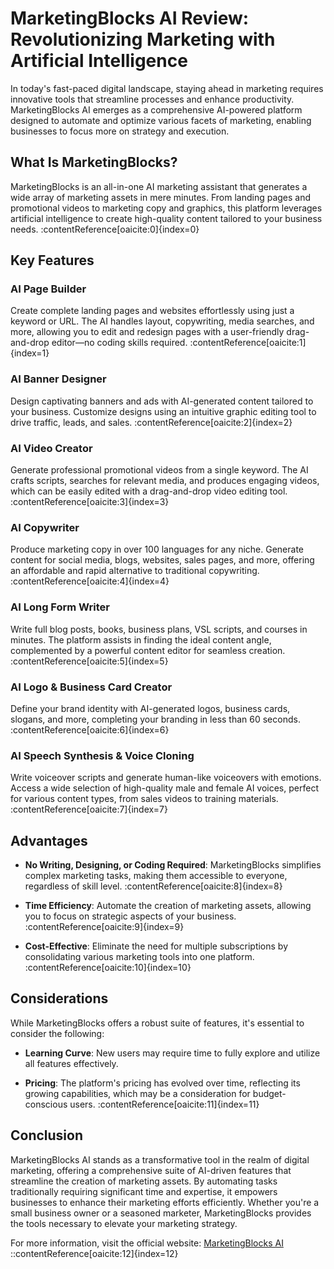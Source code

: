 # MarketingBlocks AI Review: Revolutionizing Marketing with Artificial Intelligence

In today's fast-paced digital landscape, staying ahead in marketing requires innovative tools that streamline processes and enhance productivity. MarketingBlocks AI emerges as a comprehensive AI-powered platform designed to automate and optimize various facets of marketing, enabling businesses to focus more on strategy and execution.

## What Is MarketingBlocks?

MarketingBlocks is an all-in-one AI marketing assistant that generates a wide array of marketing assets in mere minutes. From landing pages and promotional videos to marketing copy and graphics, this platform leverages artificial intelligence to create high-quality content tailored to your business needs. :contentReference[oaicite:0]{index=0}

## Key Features

### AI Page Builder

Create complete landing pages and websites effortlessly using just a keyword or URL. The AI handles layout, copywriting, media searches, and more, allowing you to edit and redesign pages with a user-friendly drag-and-drop editor—no coding skills required. :contentReference[oaicite:1]{index=1}

### AI Banner Designer

Design captivating banners and ads with AI-generated content tailored to your business. Customize designs using an intuitive graphic editing tool to drive traffic, leads, and sales. :contentReference[oaicite:2]{index=2}

### AI Video Creator

Generate professional promotional videos from a single keyword. The AI crafts scripts, searches for relevant media, and produces engaging videos, which can be easily edited with a drag-and-drop video editing tool. :contentReference[oaicite:3]{index=3}

### AI Copywriter

Produce marketing copy in over 100 languages for any niche. Generate content for social media, blogs, websites, sales pages, and more, offering an affordable and rapid alternative to traditional copywriting. :contentReference[oaicite:4]{index=4}

### AI Long Form Writer

Write full blog posts, books, business plans, VSL scripts, and courses in minutes. The platform assists in finding the ideal content angle, complemented by a powerful content editor for seamless creation. :contentReference[oaicite:5]{index=5}

### AI Logo & Business Card Creator

Define your brand identity with AI-generated logos, business cards, slogans, and more, completing your branding in less than 60 seconds. :contentReference[oaicite:6]{index=6}

### AI Speech Synthesis & Voice Cloning

Write voiceover scripts and generate human-like voiceovers with emotions. Access a wide selection of high-quality male and female AI voices, perfect for various content types, from sales videos to training materials. :contentReference[oaicite:7]{index=7}

## Advantages

- **No Writing, Designing, or Coding Required**: MarketingBlocks simplifies complex marketing tasks, making them accessible to everyone, regardless of skill level. :contentReference[oaicite:8]{index=8}

- **Time Efficiency**: Automate the creation of marketing assets, allowing you to focus on strategic aspects of your business. :contentReference[oaicite:9]{index=9}

- **Cost-Effective**: Eliminate the need for multiple subscriptions by consolidating various marketing tools into one platform. :contentReference[oaicite:10]{index=10}

## Considerations

While MarketingBlocks offers a robust suite of features, it's essential to consider the following:

- **Learning Curve**: New users may require time to fully explore and utilize all features effectively.

- **Pricing**: The platform's pricing has evolved over time, reflecting its growing capabilities, which may be a consideration for budget-conscious users. :contentReference[oaicite:11]{index=11}

## Conclusion

MarketingBlocks AI stands as a transformative tool in the realm of digital marketing, offering a comprehensive suite of AI-driven features that streamline the creation of marketing assets. By automating tasks traditionally requiring significant time and expertise, it empowers businesses to enhance their marketing efforts efficiently. Whether you're a small business owner or a seasoned marketer, MarketingBlocks provides the tools necessary to elevate your marketing strategy.

For more information, visit the official website: [MarketingBlocks AI](https://jvz3.com/c/3298557/391483)
::contentReference[oaicite:12]{index=12}
 
